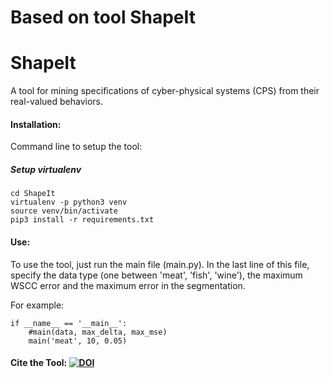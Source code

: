 # Based on tool ShapeIt


# ShapeIt
A tool for mining specifications of cyber-physical systems (CPS) from their real-valued behaviors.


#### Installation:
Command line to setup the tool:

##### Setup virtualenv
````
cd ShapeIt
virtualenv -p python3 venv 
source venv/bin/activate
pip3 install -r requirements.txt
````


#### Use:
To use the tool, just run the main file (main.py).
In the last line of this file, specify the data type (one between 'meat', 'fish', 'wine'), 
the maximum WSCC error and the maximum error in the segmentation.

For example:
````
if __name__ == '__main__':
    #main(data, max_delta, max_mse)
    main('meat', 10, 0.05)

````

#### Cite the Tool:   [![DOI](https://zenodo.org/badge/238563183.svg)](https://zenodo.org/badge/latestdoi/238563183)

